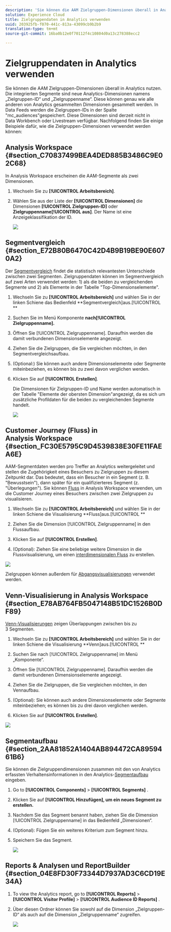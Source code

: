 ```yaml
---
description: 'Sie können die AAM Zielgruppen-Dimensionen überall in Analytics nutzen. Die integrierten Segmente sind neue Analytics-Dimensionen namens „Zielgruppen-ID“ und „Zielgruppenname“. Diese können genau wie alle anderen von Analytics gesammelten Dimensionen gesammelt werden. In Data Feeds werden die Zielgruppen-IDs in der Spalte "mc_audiences"gespeichert. Diese Dimensionen sind derzeit nicht in Data Workbench oder Livestream verfügbar. Nachfolgend finden Sie einige Beispiele dafür, wie die Zielgruppen-Dimensionen verwendet werden können '
solution: Experience Cloud
title: Zielgruppendaten in Analytics verwenden
uuid: 203925fb-f070-441c-813a-43099cb9b2b9
translation-type: tm+mt
source-git-commit: 16ba0b12e0f70112f4c10804d0a13c278388ecc2

---
```



# Zielgruppendaten in Analytics verwenden

Sie können die AAM Zielgruppen-Dimensionen überall in Analytics nutzen. Die integrierten Segmente sind neue Analytics-Dimensionen namens „Zielgruppen-ID“ und „Zielgruppenname“. Diese können genau wie alle anderen von Analytics gesammelten Dimensionen gesammelt werden. In Data Feeds werden die Zielgruppen-IDs in der Spalte "mc_audiences"gespeichert. Diese Dimensionen sind derzeit nicht in Data Workbench oder Livestream verfügbar. Nachfolgend finden Sie einige Beispiele dafür, wie die Zielgruppen-Dimensionen verwendet werden können:

## Analysis Workspace {#section_C70837499BEA4DED885B3486C9E02C68}

In Analysis Workspace erscheinen die AAM-Segmente als zwei Dimensionen.

1. Wechseln Sie zu **[!UICONTROL Arbeitsbereich]**.
1. Wählen Sie aus der Liste der **[!UICONTROL Dimensionen]** die Dimensionen **[!UICONTROL Zielgruppen-ID]** oder **Zielgruppenname[!UICONTROL aus]**. Der Name ist eine Anzeigeklassifikation der ID.

   ![](assets/aw-mcaudiences.png)

## Segmentvergleich {#section_E72B80B6470C42D4B9B19BE90E6070A2}

Der [Segmentvergleich](https://marketing.adobe.com/resources/help/en_US/analytics/analysis-workspace/segment-comparison.html) findet die statistisch relevantesten Unterschiede zwischen zwei Segmenten. Zielgruppendaten können im Segmentvergleich auf zwei Arten verwendet werden: 1) als die beiden zu vergleichenden Segmente und 2) als Elemente in der Tabelle "Top-Dimensionselemente".

1. Wechseln Sie zu **[!UICONTROL Arbeitsbereich]** und wählen Sie in der linken Schiene das Bedienfeld **Segmentvergleich]aus.[!UICONTROL **

1. Suchen Sie im Menü Komponente **nach[!UICONTROL Zielgruppenname].**

1. Öffnen Sie [!UICONTROL Zielgruppenname]. Daraufhin werden die damit verbundenen Dimensionselemente angezeigt.
1. Ziehen Sie die Zielgruppen, die Sie vergleichen möchten, in den Segmentvergleichsaufbau.
1. (Optional:) Sie können auch andere Dimensionselemente oder Segmente miteinbeziehen, es können bis zu zwei davon verglichen werden.
1. Klicken Sie auf **[!UICONTROL Erstellen]**.

   Die Dimensionen für Zielgruppen-ID und Name werden automatisch in der Tabelle "Elemente der obersten Dimension"angezeigt, da es sich um zusätzliche Profildaten für die beiden zu vergleichenden Segmente handelt.

   ![](assets/aud-segcompare.png)

## Customer Journey (Fluss) in Analysis Workspace {#section_FC30E5795C9D4539838E30FE11FAEA6E}

AAM-Segmentdaten werden pro Treffer an Analytics weitergeleitet und stellen die Zugehörigkeit eines Besuchers zu Zielgruppen zu diesem Zeitpunkt dar. Das bedeutet, dass ein Besucher in ein Segment (z. B. "Bewusstsein"), dann später für ein qualifizierteres Segment (z. "Überlegungen"). Sie können [Fluss](https://marketing.adobe.com/resources/help/en_US/analytics/analysis-workspace/flow.html) in Analysis Workspace verwenden, um die Customer Journey eines Besuchers zwischen zwei Zielgruppen zu visualisieren.

1. Wechseln Sie zu **[!UICONTROL Arbeitsbereich]** und wählen Sie in der linken Schiene die Visualisierung **Fluss]aus.[!UICONTROL **

1. Ziehen Sie die Dimension [!UICONTROL Zielgruppenname] in den Flussaufbau.
1. Klicken Sie auf **[!UICONTROL Erstellen]**.
1. (Optional): Ziehen Sie eine beliebige weitere Dimension in die Flussvisualisierung, um einen [interdimensionalen Fluss](https://marketing.adobe.com/resources/help/en_US/analytics/analysis-workspace/multi-dimensional-flow.html) zu erstellen.

![](assets/flow-aamaudiences.png)

Zielgruppen können außerdem für [Abgangsvisualisierungen](https://marketing.adobe.com/resources/help/en_US/analytics/analysis-workspace/fallout_flow.html) verwendet werden.

## Venn-Visualisierung in Analysis Workspace {#section_E78AB764FB5047148B51DC1526B0DF89}

[Venn-Visualisierungen](https://marketing.adobe.com/resources/help/en_US/analytics/analysis-workspace/venn.html) zeigen Überlappungen zwischen bis zu 3 Segmenten.

1. Wechseln Sie zu **[!UICONTROL Arbeitsbereich]** und wählen Sie in der linken Schiene die Visualisierung **Venn]aus.[!UICONTROL **

1. Suchen Sie nach [!UICONTROL Zielgruppenname] im Menü „Komponente“.
1. Öffnen Sie [!UICONTROL Zielgruppenname]. Daraufhin werden die damit verbundenen Dimensionselemente angezeigt.
1. Ziehen Sie die Zielgruppen, die Sie vergleichen möchten, in den Vennaufbau.
1. (Optional): Sie können auch andere Dimensionselemente oder Segmente miteinbeziehen; es können bis zu drei davon verglichen werden.
1. Klicken Sie auf **[!UICONTROL Erstellen]**.

![](assets/venn-viz.png)

## Segmentaufbau {#section_2AA81852A1404AB894472CA8959461B6}

Sie können die Zielgruppendimensionen zusammen mit den von Analytics erfassten Verhaltensinformationen in den Analytics-[Segmentaufbau](https://marketing.adobe.com/resources/help/en_US/analytics/segment/seg_build.html) eingeben.

1. Go to  **[!UICONTROL Components]** &gt; **[!UICONTROL Segments]** .
1. Klicken Sie auf **[!UICONTROL Hinzufügen], um ein neues Segment zu erstellen.**
1. Nachdem Sie das Segment benannt haben, ziehen Sie die Dimension [!UICONTROL Zielgruppenname] in das Bedienfeld „Dimensionen“.
1. (Optional): Fügen Sie ein weiteres Kriterium zum Segment hinzu.
1. Speichern Sie das Segment.

   ![](assets/aud-segbuilder.png)

## Reports &amp; Analysen und ReportBuilder {#section_04E8FD30F73344D7937AD3C6CD19E34A}

1. To view the Analytics report, go to  **[!UICONTROL Reports]** &gt; **[!UICONTROL Visitor Profile]** &gt; **[!UICONTROL Audience ID Reports]** .
1. Über diesen Ordner können Sie sowohl auf die Dimension „Zielgruppen-ID“ als auch auf die Dimension „Zielgruppenname“ zugreifen.

   ![](assets/mc-audiences.png)

